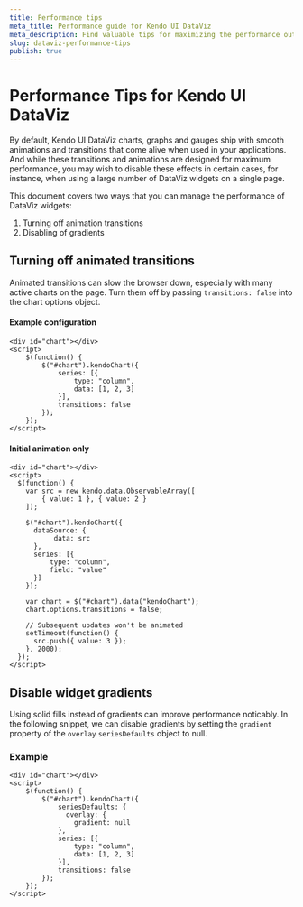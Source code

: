 ```yaml
---
title: Performance tips
meta_title: Performance guide for Kendo UI DataViz
meta_description: Find valuable tips for maximizing the performance out of Kendo UI DataViz charts, graphs and gauges.
slug: dataviz-performance-tips
publish: true
---
```

# Performance Tips for Kendo UI DataViz

By default, Kendo UI DataViz charts, graphs and gauges ship with smooth animations and transitions that come alive when used in your applications. And while these transitions and animations are designed for maximum performance, you may wish to disable these effects in certain cases, for instance, when using a large number of DataViz widgets on a single page.

This document covers two ways that you can manage the performance of DataViz widgets:

1. Turning off animation transitions
2. Disabling of gradients

## Turning off animated transitions

Animated transitions can slow the browser down, especially with many active charts on the page. Turn them off by passing `transitions: false` into the chart options object.

#### Example configuration
    <div id="chart"></div>
    <script>
    	$(function() {
			$("#chart").kendoChart({
        		series: [{
        			type: "column",
        			data: [1, 2, 3]
    			}],
        		transitions: false
	    	});
		});
	</script>

#### Initial animation only
    <div id="chart"></div>
    <script>
      $(function() {
        var src = new kendo.data.ObservableArray([
			{ value: 1 }, { value: 2 }
		]);
        
        $("#chart").kendoChart({
          dataSource: {
               data: src
          },
          series: [{
              type: "column",
              field: "value"
          }]
        });
  
        var chart = $("#chart").data("kendoChart");
        chart.options.transitions = false;
        
        // Subsequent updates won't be animated
        setTimeout(function() {
          src.push({ value: 3 });
        }, 2000);
      });
    </script>

## Disable widget gradients

Using solid fills instead of gradients can improve performance noticably. In the following snippet, we can disable gradients by setting the `gradient` property of the `overlay` `seriesDefaults` object to null.

### Example
    <div id="chart"></div>
    <script>
    	$(function() {
			$("#chart").kendoChart({
                seriesDefaults: {
                  overlay: {
                    gradient: null
                },
        		series: [{
        			type: "column",
        			data: [1, 2, 3]
    			}],
        		transitions: false
	    	});
		});
	</script>
